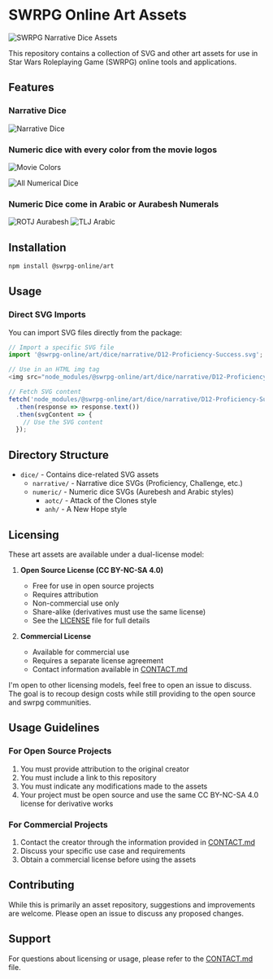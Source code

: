 # SWRPG Online Art Assets

![SWRPG Narrative Dice Assets](dice/splash.png)

This repository contains a collection of SVG and other art assets for use in Star Wars Roleplaying Game (SWRPG) online tools and applications.

## Features

### Narrative Dice

![Narrative Dice](dice/narrative-dice-page.png)

### Numeric dice with every color from the movie logos

![Movie Colors](dice/movie-colors.png)

![All Numerical Dice](dice/all-numerical-dice.png)

### Numeric Dice come in Arabic or Aurabesh Numerals

![ROTJ Aurabesh](dice/sw-rotj-aurabesh.png)
![TLJ Arabic](dice/sw-tlj-arabic.png)

## Installation

```bash
npm install @swrpg-online/art
```

## Usage

### Direct SVG Imports

You can import SVG files directly from the package:

```javascript
// Import a specific SVG file
import '@swrpg-online/art/dice/narrative/D12-Proficiency-Success.svg';

// Use in an HTML img tag
<img src="node_modules/@swrpg-online/art/dice/narrative/D12-Proficiency-Success.svg" alt="Proficiency Success">

// Fetch SVG content
fetch('node_modules/@swrpg-online/art/dice/narrative/D12-Proficiency-Success.svg')
  .then(response => response.text())
  .then(svgContent => {
    // Use the SVG content
  });
```

## Directory Structure

- `dice/` - Contains dice-related SVG assets
  - `narrative/` - Narrative dice SVGs (Proficiency, Challenge, etc.)
  - `numeric/` - Numeric dice SVGs (Aurebesh and Arabic styles)
    - `aotc/` - Attack of the Clones style
    - `anh/` - A New Hope style

## Licensing

These art assets are available under a dual-license model:

1. **Open Source License (CC BY-NC-SA 4.0)**
   - Free for use in open source projects
   - Requires attribution
   - Non-commercial use only
   - Share-alike (derivatives must use the same license)
   - See the [LICENSE](LICENSE) file for full details

2. **Commercial License**
   - Available for commercial use
   - Requires a separate license agreement
   - Contact information available in [CONTACT.md](CONTACT.md)

I'm open to other licensing models, feel free to open an issue to discuss. The goal is to recoup design costs while still providing to the open source and swrpg communities.

## Usage Guidelines

### For Open Source Projects

1. You must provide attribution to the original creator
2. You must include a link to this repository
3. You must indicate any modifications made to the assets
4. Your project must be open source and use the same CC BY-NC-SA 4.0 license for derivative works

### For Commercial Projects

1. Contact the creator through the information provided in [CONTACT.md](CONTACT.md)
2. Discuss your specific use case and requirements
3. Obtain a commercial license before using the assets

## Contributing

While this is primarily an asset repository, suggestions and improvements are welcome. Please open an issue to discuss any proposed changes.

## Support

For questions about licensing or usage, please refer to the [CONTACT.md](CONTACT.md) file.
